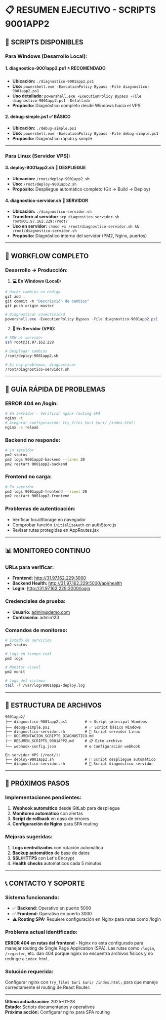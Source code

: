 # 📋 RESUMEN EJECUTIVO - SCRIPTS 9001APP2

## 🎯 SCRIPTS DISPONIBLES

### **Para Windows (Desarrollo Local):**

#### 1. **diagnostico-9001app2.ps1** ⭐ RECOMENDADO
- **Ubicación:** `./diagnostico-9001app2.ps1`
- **Uso:** `powershell.exe -ExecutionPolicy Bypass -File diagnostico-9001app2.ps1`
- **Uso detallado:** `powershell.exe -ExecutionPolicy Bypass -File diagnostico-9001app2.ps1 -Detallado`
- **Propósito:** Diagnóstico completo desde Windows hacia el VPS

#### 2. **debug-simple.ps1** ✅ BÁSICO
- **Ubicación:** `./debug-simple.ps1`
- **Uso:** `powershell.exe -ExecutionPolicy Bypass -File debug-simple.ps1`
- **Propósito:** Diagnóstico rápido y simple

---

### **Para Linux (Servidor VPS):**

#### 3. **deploy-9001app2.sh** 🚀 DESPLIEGUE
- **Ubicación:** `/root/deploy-9001app2.sh`
- **Uso:** `/root/deploy-9001app2.sh`
- **Propósito:** Despliegue automático completo (Git → Build → Deploy)

#### 4. **diagnostico-servidor.sh** 🔧 SERVIDOR
- **Ubicación:** `./diagnostico-servidor.sh`
- **Transferir al servidor:** `scp diagnostico-servidor.sh root@31.97.162.229:/root/`
- **Uso en servidor:** `chmod +x /root/diagnostico-servidor.sh && /root/diagnostico-servidor.sh`
- **Propósito:** Diagnóstico interno del servidor (PM2, Nginx, puertos)

---

## 🔄 WORKFLOW COMPLETO

### **Desarrollo → Producción:**

1. **💻 En Windows (Local):**
```powershell
# Hacer cambios en código
git add .
git commit -m "Descripción de cambios"
git push origin master

# Diagnosticar conectividad
powershell.exe -ExecutionPolicy Bypass -File diagnostico-9001app2.ps1
```

2. **🚀 En Servidor (VPS):**
```bash
# SSH al servidor
ssh root@31.97.162.229

# Desplegar cambios
/root/deploy-9001app2.sh

# Si hay problemas, diagnosticar
/root/diagnostico-servidor.sh
```

---

## 🚨 GUÍA RÁPIDA DE PROBLEMAS

### **ERROR 404 en /login:**
```bash
# En servidor - Verificar nginx routing SPA
nginx -t
# Asegurar configuración: try_files $uri $uri/ /index.html;
nginx -s reload
```

### **Backend no responde:**
```bash
# En servidor
pm2 status
pm2 logs 9001app2-backend --lines 20
pm2 restart 9001app2-backend
```

### **Frontend no carga:**
```bash
# En servidor
pm2 logs 9001app2-frontend --lines 20
pm2 restart 9001app2-frontend
```

### **Problemas de autenticación:**
- Verificar localStorage en navegador
- Comprobar función `initializeAuth` en authStore.js
- Revisar rutas protegidas en AppRoutes.jsx

---

## 📊 MONITOREO CONTINUO

### **URLs para verificar:**
- **Frontend:** http://31.97.162.229:3000
- **Backend Health:** http://31.97.162.229:5000/api/health
- **Login:** http://31.97.162.229:3000/login

### **Credenciales de prueba:**
- **Usuario:** admin@demo.com
- **Contraseña:** admin123

### **Comandos de monitoreo:**
```bash
# Estado de servicios
pm2 status

# Logs en tiempo real
pm2 logs

# Monitor visual
pm2 monit

# Logs del sistema
tail -f /var/log/9001app2-deploy.log
```

---

## 📁 ESTRUCTURA DE ARCHIVOS

```
9001app2/
├── diagnostico-9001app2.ps1        # ⭐ Script principal Windows
├── debug-simple.ps1                # ✅ Script básico Windows
├── diagnostico-servidor.sh         # 🔧 Script servidor Linux
├── DOCUMENTACION_SCRIPTS_DIAGNOSTICO.md
├── RESUMEN_SCRIPTS_9001APP2.md     # 📋 Este archivo
└── webhook-config.json             # ⚙️ Configuración webhook

En servidor VPS (/root/):
├── deploy-9001app2.sh              # 🚀 Script despliegue automático
└── diagnostico-servidor.sh         # 🔧 Script diagnóstico servidor
```

---

## 🎯 PRÓXIMOS PASOS

### **Implementaciones pendientes:**
1. **Webhook automático** desde GitLab para despliegue
2. **Monitoreo automático** con alertas
3. **Script de rollback** en caso de errores
4. **Configuración de Nginx** para SPA routing

### **Mejoras sugeridas:**
1. **Logs centralizados** con rotación automática
2. **Backup automático** de base de datos
3. **SSL/HTTPS** con Let's Encrypt
4. **Health checks** automáticos cada 5 minutos

---

## 📞 CONTACTO Y SOPORTE

### **Sistema funcionando:**
- ✅ **Backend:** Operativo en puerto 5000
- ✅ **Frontend:** Operativo en puerto 3000
- ⚠️ **Routing SPA:** Requiere configuración en Nginx para rutas como /login

### **Problema actual identificado:**
**ERROR 404 en rutas del frontend** - Nginx no está configurado para manejar routing de Single Page Application (SPA). Las rutas como `/login`, `/register`, etc. dan 404 porque nginx no encuentra archivos físicos y no redirige a `index.html`.

### **Solución requerida:**
Configurar nginx con `try_files $uri $uri/ /index.html;` para que maneje correctamente el routing de React Router.

---

**Última actualización:** 2025-01-28  
**Estado:** Scripts documentados y operativos  
**Próxima acción:** Configurar nginx para SPA routing
